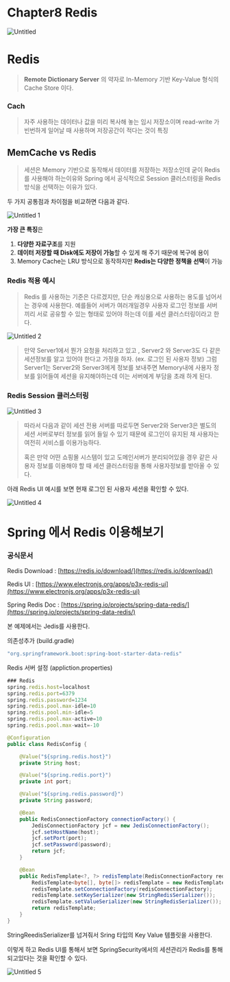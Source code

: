 # Chapter8 Redis

![Untitled](https://user-images.githubusercontent.com/45655434/188285042-f917aefd-792f-407c-9f8e-5490d7ad321e.png)

# Redis

> **Remote Dictionary Server** 의 약자로 In-Memory 기반 Key-Value 형식의 Cache Store 이다.
> 

### Cach

> 자주 사용하는 데이터나 값을 미리 복사해 놓는 임시 저장소이며 read-write 가 빈번하게 일어날 때 사용하며 저장공간이 적다는 것이 특징
> 

## MemCache vs Redis

> 세션은 Memory 기반으로 동작해서 데이터를 저장하는 저장소인데 굳이 Redis를 사용해야 하는이유와 Spring 에서 공식적으로 Session 클러스터링을 Redis 방식을 선택하는 이유가 있다.
> 

두 가지 공통점과 차이점을 비교하면 다음과 같다.

![Untitled 1](https://user-images.githubusercontent.com/45655434/188285055-b19a3b70-b366-4086-9a5a-95f660840406.png)

**가장 큰 특징**은 

1. **다양한 자료구조**를 지원
2. **데이터 저장할 때 Disk에도 저장이 가능**할 수 있게 해 주기 때문에 복구에 용이 
3. Memory Cache는 LRU 방식으로 동작하지만 **Redis는 다양한 정책을 선택**이 가능

### Redis 적용 예시

> Redis 를 사용하는 기준은 다르겠지만, 단순 캐싱용으로 사용하는 용도를 넘어서는 경우에 사용한다. 
>예를들어 서버가 여러개일경우 사용자 로그인 정보를 서버끼리 서로 공유할 수 있는 형태로 있어야 하는데 이를 세션 클러스터링이라고 한다.
> 

![Untitled 2](https://user-images.githubusercontent.com/45655434/188285063-f6f02174-4329-4bef-87ae-99251845871a.png)

> 만약 Server1에서 뭔가 요청을 처리하고 있고 , Server2 와 Server3도 다 같은 세션정보를 알고 있어야 한다고 가정을 하자. (ex. 로그인 된 사용자 정보)
>그럼 Server1는 Server2와 Server3에게 정보를 보내주면 Memory내에 사용자 정보를 읽어들여 세션을 유지해야하는데 이는 서버에게 부담을 초래 하게 된다.
> 

### Redis Session 클러스터링

![Untitled 3](https://user-images.githubusercontent.com/45655434/188285068-c61a22bf-f76b-4dfd-83a4-4380de3cc95d.png)

> 따라서 다음과 같이 세션 전용 서버를 따로두면 Server2와 Server3은 별도의 세션 서버로부터 정보를 읽어 들일 수 있기 때문에 로그인이 유지된 채 사용자는 여전히 서비스를 이용가능하다.
>
>혹은 만약 어떤 쇼핑몰 시스템이 있고 도메인서버가 분리되어있을 경우 같은 사용자 정보를 이용해야 할 때 세션 클러스터링을 통해 사용자정보를 받아올 수 있다.
> 

아래 Redis UI 예시를 보면 현재 로그인 된 사용자 세션을 확인할 수 있다.

![Untitled 4](https://user-images.githubusercontent.com/45655434/188285071-6897cdb7-92ed-4402-9051-b76ac1b65c88.png)

# Spring 에서 Redis 이용해보기

### 공식문서

Redis Download : [https://redis.io/download/](https://redis.io/download/)

Redis UI : [https://www.electronjs.org/apps/p3x-redis-ui](https://www.electronjs.org/apps/p3x-redis-ui)

Spring Redis Doc : [https://spring.io/projects/spring-data-redis/](https://spring.io/projects/spring-data-redis/)

본 예제에서는 Jedis를 사용한다.

의존성추가 (build.gradle)

```jsx
"org.springframework.boot:spring-boot-starter-data-redis"
```

Redis 서버 설정 (appliction.properties)

```jsx
### Redis
spring.redis.host=localhost
spring.redis.port=6379
spring.redis.password=1234
spring.redis.pool.max-idle=10
spring.redis.pool.min-idle=5
spring.redis.pool.max-active=10
spring.redis.pool.max-wait=-10
```

```java
@Configuration
public class RedisConfig {

    @Value("${spring.redis.host}")
    private String host;

    @Value("${spring.redis.port}")
    private int port;

    @Value("${spring.redis.password}")
    private String password;

    @Bean
    public RedisConnectionFactory connectionFactory() {
        JedisConnectionFactory jcf = new JedisConnectionFactory();
        jcf.setHostName(host);
        jcf.setPort(port);
        jcf.setPassword(password);
        return jcf;
    }

    @Bean
    public RedisTemplate<?, ?> redisTemplate(RedisConnectionFactory redisConnectionFactory) {
        RedisTemplate<byte[], byte[]> redisTemplate = new RedisTemplate<>();
        redisTemplate.setConnectionFactory(redisConnectionFactory);
        redisTemplate.setKeySerializer(new StringRedisSerializer());
        redisTemplate.setValueSerializer(new StringRedisSerializer());
        return redisTemplate;
    }
}
```

StringReedisSerializer를 넘겨줘서 Sring 타입의 Key Value 템플릿을 사용한다.

이렇게 하고 Redis UI를 통해서 보면 SpringSecurity에서의 세션관리가 Redis를 통해 되고있다는 것을 확인할 수 있다.

![Untitled 5](https://user-images.githubusercontent.com/45655434/188285076-74ea9e9f-1ef6-4084-9af0-7eb2cf258442.png)